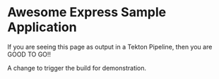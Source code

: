 # Awesome Express Sample Application

If you are seeing this page as output in a Tekton Pipeline, then you are GOOD TO GO!!

A change to trigger the build for demonstration.
